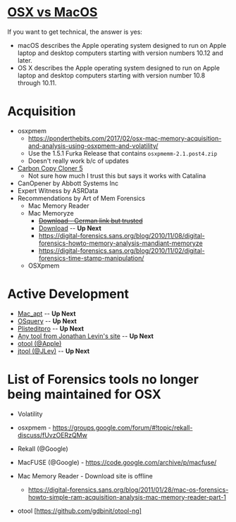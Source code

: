 # [OSX vs MacOS](https://www.quora.com/Are-there-differences-between-macOS-and-OS-X)
If you want to get technical, the answer is yes:

* macOS describes the Apple operating system designed to run on Apple laptop and desktop computers starting with version numbers 10.12 and later.
* OS X describes the Apple operating system designed to run on Apple laptop and desktop computers starting with version number 10.8 through 10.11.

# Acquisition

* osxpmem
	* https://ponderthebits.com/2017/02/osx-mac-memory-acquisition-and-analysis-using-osxpmem-and-volatility/
	* Use the 1.5.1 Furka Release that contains `osxpmemm-2.1.post4.zip`
	* Doesn't really work b/c of updates
* [Carbon Copy Cloner 5](https://bombich.com/)
	* Not sure how much I trust this but says it works with Catalina
* CanOpener by Abbott Systems Inc
* Expert Witness by ASRData
* Recommendations by Art of Mem Forensics
	* Mac Memory Reader
	* Mac Memoryze
		* ~~[Download - German link but trusted](https://www.fireeye.com/services/freeware/memoryze-for-the-mac.html)~~
		* [Download](https://www.fireeye.com/services/freeware/memoryze.html) -- **Up Next**
		* https://digital-forensics.sans.org/blog/2010/11/08/digital-forensics-howto-memory-analysis-mandiant-memoryze
		* https://digital-forensics.sans.org/blog/2010/11/02/digital-forensics-time-stamp-manipulation/
	* OSXpmem

# Active Development

* [Mac_apt](https://github.com/ydkhatri/mac_apt) -- **Up Next**
* [OSquery](https://github.com/osquery/osquery) -- **Up Next**
* [Plisteditpro](https://www.fatcatsoftware.com/plisteditpro/) -- **Up Next**
* [Any tool from Jonathan Levin's site](newosxbook.com/tools) -- **Up Next**
* [otool (@Apple)](https://www.unix.com/man-page/osx/1/otool/)
* [jtool (@JLev)](http://www.newosxbook.com/tools/jtool.html) -- **Up Next**

# List of Forensics tools no longer being maintained for OSX

* Volatility
* osxpmem - https://groups.google.com/forum/#!topic/rekall-discuss/fUvzOERzQMw
* Rekall (@Google)  
* MacFUSE (@Google) - https://code.google.com/archive/p/macfuse/
* Mac Memory Reader - Download site is offline
	* https://digital-forensics.sans.org/blog/2011/01/28/mac-os-forensics-howto-simple-ram-acquisition-analysis-mac-memory-reader-part-1

* otool [https://github.com/gdbinit/otool-ng]

